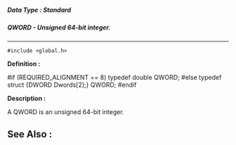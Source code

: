 ##### Data Type : Standard
##### QWORD - Unsigned 64-bit integer.
---
```
#include <global.h>
```

**Definition :**

#if (REQUIRED_ALIGNMENT == 8)
typedef double QWORD;
#else
typedef struct {DWORD Dwords[2];} QWORD;
#endif

**Description :**

A QWORD is an unsigned 64-bit integer.


**See Also :**
---
